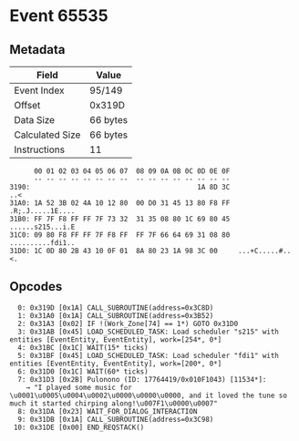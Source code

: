 # Event 65535

## Metadata

| Field           | Value    |
|-----------------|----------|
| Event Index     | 95/149   |
| Offset          | 0x319D   |
| Data Size       | 66 bytes |
| Calculated Size | 66 bytes |
| Instructions    | 11       |

```
      00 01 02 03 04 05 06 07  08 09 0A 0B 0C 0D 0E 0F
      -- -- -- -- -- -- -- --  -- -- -- -- -- -- -- --
3190:                                         1A 8D 3C               ..<
31A0: 1A 52 3B 02 4A 10 12 80  00 D0 31 45 13 80 F8 FF  .R;.J.....1E....
31B0: FF 7F F8 FF FF 7F 73 32  31 35 08 80 1C 69 80 45  ......s215...i.E
31C0: 09 80 F8 FF FF 7F F8 FF  FF 7F 66 64 69 31 08 80  ..........fdi1..
31D0: 1C 0D 80 2B 43 10 0F 01  8A 80 23 1A 98 3C 00     ...+C.....#..<. 
```

## Opcodes

```
  0: 0x319D [0x1A] CALL_SUBROUTINE(address=0x3C8D)
  1: 0x31A0 [0x1A] CALL_SUBROUTINE(address=0x3B52)
  2: 0x31A3 [0x02] IF !(Work_Zone[74] == 1*) GOTO 0x31D0
  3: 0x31AB [0x45] LOAD_SCHEDULED_TASK: Load scheduler "s215" with entities [EventEntity, EventEntity], work=[254*, 0*]
  4: 0x31BC [0x1C] WAIT(15* ticks)
  5: 0x31BF [0x45] LOAD_SCHEDULED_TASK: Load scheduler "fdi1" with entities [EventEntity, EventEntity], work=[200*, 0*]
  6: 0x31D0 [0x1C] WAIT(60* ticks)
  7: 0x31D3 [0x2B] Pulonono (ID: 17764419/0x010F1043) [11534*]:
    → "I played some music for \u0001\u0005\u0004\u0002\u0000\u0000\u0000, and it loved the tune so much it started chirping along!\u007F1\u0000\u0007"
  8: 0x31DA [0x23] WAIT_FOR_DIALOG_INTERACTION
  9: 0x31DB [0x1A] CALL_SUBROUTINE(address=0x3C98)
 10: 0x31DE [0x00] END_REQSTACK()
```
